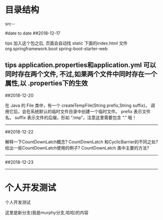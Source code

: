 # 目录结构
src--

#date to date 
##2018-12-17

tips
加入这个包之后, 页面会自动找 static 下面的index.html 文件
<dependency>
    <groupId>org.springframework.boot</groupId>
    <artifactId>spring-boot-starter-web</artifactId>
</dependency>

tips
application.properties和application.yml
可以同时存在两个文件,
不过,如果两个文件中同时存在一个属性,以 .properties下的生效
----------------------------------
##2018-12-20

在 Java 的 File 类中，有一个 createTempFile(String prefix,String suffix)，
调用它后，会在系统默认的临时文件目录中创建一个临时文件。
prefix 表示文件名。
suffix 表示文件的后缀，形如 “.tmp”，注意这里需要包含 “.” 哦！

----------------------------------
##2018-12-22

解释一下CountDownLatch概念?
CountDownLatch 和CyclicBarrier的不同之处?
给出一些CountDownLatch使用的例子?
CountDownLatch 类中主要的方法?

----------------------------------
##2018-12-23
    


----------------------------------
# 个人开发测试
 个人开发测试
 
这里是新分支(我是murphy分支,哈哈)的内容

